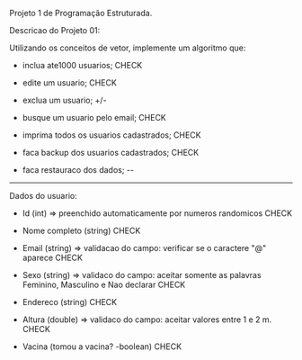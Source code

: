 Projeto 1 de Programação Estruturada.

Descricao do Projeto 01:

Utilizando os conceitos de vetor, implemente um algoritmo que:

- inclua ate1000 usuarios;  CHECK

- edite um usuario;     CHECK

- exclua um usuario;    +/-

- busque um usuario pelo email;  CHECK

- imprima todos os usuarios cadastrados; CHECK

- faca backup dos usuarios cadastrados;  CHECK

- faca restauraco dos dados;   --

--------------------------------------------------------------

Dados do usuario:

- Id (int) => preenchido automaticamente por numeros randomicos  CHECK

- Nome completo (string)  CHECK

- Email (string) => validacao do campo: verificar se o caractere "@" aparece  CHECK

- Sexo (string) => validaco do campo: aceitar somente as palavras Feminino, Masculino e Nao declarar  CHECK

- Endereco (string)  CHECK

- Altura (double) => validaco do campo: aceitar valores entre 1 e 2 m.  CHECK

- Vacina (tomou a vacina? -boolean)   CHECK 

